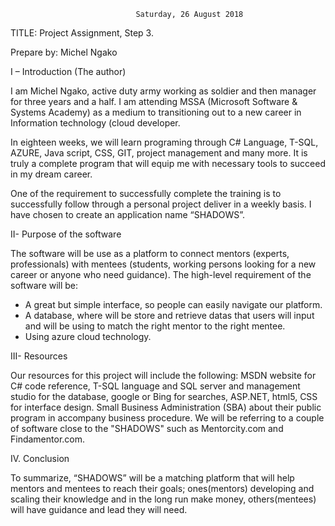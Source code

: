 
                                                                                                     
                                Saturday, 26 August 2018



TITLE: Project Assignment, Step 3.


Prepare by: Michel Ngako


I – Introduction (The author)


I am Michel Ngako, active duty army working as soldier and then manager for three years and a half.  I am attending MSSA (Microsoft Software & Systems Academy) as a medium to transitioning out to a new career in Information technology (cloud developer. 

In eighteen weeks, we will learn programing through C# Language, T-SQL, AZURE, Java script, CSS, GIT, project management and many more. It is truly a complete program that will equip me with necessary tools to succeed in my dream career.

One of the requirement to successfully complete the training is to successfully follow through a personal project deliver in a weekly basis. I have chosen to create an application name “SHADOWS”. 



 II- Purpose of the software 
  
The software will be use as a platform to connect mentors (experts, professionals) with mentees (students, working persons looking for a new career or anyone who need guidance). The high-level requirement of the software will be:
-	A great but simple interface, so people can easily navigate our platform. 
-	A database, where will be store and retrieve datas that users will input and will be using to match the right mentor to the right mentee.
-	 Using azure cloud technology.


III- Resources


Our resources for this project will include the following: MSDN website for C# code reference, T-SQL language and SQL server and management studio for the database, google or Bing for searches, ASP.NET, html5, CSS for interface design. Small Business Administration (SBA) about their public program in accompany business procedure.
We will be referring to a couple of software close to the "SHADOWS" such as Mentorcity.com and Findamentor.com.

IV. Conclusion

To summarize, “SHADOWS” will be a matching platform that will help mentors and mentees to reach their goals; ones(mentors) developing and scaling their knowledge and in the long run make money, others(mentees) will have guidance and lead they will need.
